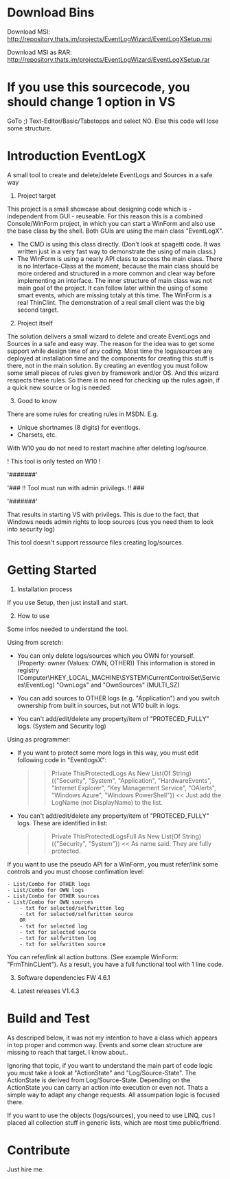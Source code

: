 # Download Bins
Download MSI: http://repository.thats.im/projects/EventLogWizard/EventLogXSetup.msi

Download MSI as RAR: http://repository.thats.im/projects/EventLogWizard/EventLogXSetup.rar

# If you use this sourcecode, you should change 1 option in VS
GoTo ;) Text-Editor/Basic/Tabstopps and select NO.
Else this code will lose some structure.

# Introduction EventLogX 

A small tool to create and delete/delete EventLogs and Sources in a safe way

1) Project target

This project is a small showcase about designing code which is - independent from GUI - reuseable. 
For this reason this is a combined Console/WinForm project, in which you can start a WinForm and also use the base class by the shell. Both GUIs are using the main class "EventLogX".
- The CMD is using this class directly. (Don't look at spagetti code. It was written just in a very fast way to demonstrate the using of main class.)
- The WinForm is using a nearly API class to access the main class.
  There is no Interface-Class at the moment, because the main class should be more ordered and structured in a more common and clear way before implementing an interface.
  The inner structure of main class was not main goal of the project. It can follow later within the using of some smart events, which are missing totaly at this time. 
  The WinForm is a real ThinClint. The demonstration of a real small client was the big second target.

2) Project itself

  The solution delivers a small wizard to delete and create EventLogs and Sources in a safe and easy way. 
  The reason for the idea was to get some support while design time of any coding. Most time the logs/sources are deployed at installation time and the components for 
  creating this stuff is there, not in the main solution. By creating an eventlog you must follow some small pieces of rules given by framework and/or OS. And this wizard respects these rules.
  So there is no need for checking up the rules again, if a quick new source or log is needed. 
   
3) Good to know

There are some rules for creating rules in MSDN. E.g. 
- Unique shortnames (8 digits) for eventlogs.
- Charsets, etc.

With W10 you do not need to restart machine after deleting log/source.

! This tool is only tested on W10 !


'#######'

'### !! Tool must run with admin privilegs. !! ###

'#######'


That results in starting VS with privilegs. 
This is due to the fact, that Windows needs admin rights to loop sources (cus you need them to look into security log)

This tool doesn't support ressource files creating log/sources. 


# Getting Started
1.	Installation process

If you use Setup, then just install and start. 

2. How to use

Some infos needed to understand the tool.

Using from scretch:

- You can only delete logs/sources which you OWN for yourself. (Property: owner (Values: OWN, OTHER))
	This information is stored in registry (Computer\HKEY_LOCAL_MACHINE\SYSTEM\CurrentControlSet\Services\EventLog\) "OwnLogs" and "OwnSources" (MULTI_SZ)

- You can add sources to OTHER logs (e.g. "Application") and you switch ownership from built in sources, but not W10 built in logs. 

- You can't add/edit/delete any property/item of "PROTECED_FULLY" logs. (System and Security log)

Using as programmer:

- If you want to protect some more logs in this way, you must edit following code in "EventlogsX":
	>> Private ThisProtectedLogs As New List(Of String)({"Security", "System", "Application", "HardwareEvents", "Internet Explorer", "Key Management Service", "OAlerts", "Windows Azure", "Windows PowerShell"}) <<
	Just add the LogName (not DisplayName) to the list.

- You can't add/edit/delete any property/item of "PROTECED_FULLY" logs. These are identified in list:
	>> Private ThisProtectedLogsFull As New List(Of String)({"Security", "System"}) <<
	As name said. They are fully protected.

If you want to use the pseudo API for a WinForm, you must refer/link some controls and you must choose confimation level:

	- List/Combo for OTHER logs
	- List/Combo for OWN logs
	- List/Combo for OTHER sources
	- List/Combo for OWN sources
		- txt for selected/selfwritten log
		- txt for selected/selfwritten source
		OR
		- txt for selected log
		- txt for selected source
		- txt for selfwritten log
		- txt for selfwritten source

You can refer/link all action buttons. (See example WinForm: "FrmThinCLient"). As a result, you have a full functional tool with 1 line code.


3.	Software dependencies
FW 4.6.1

4.	Latest releases
V1.4.3

# Build and Test
As descriped below, it was not my intention to have a class which appears in top proper and common way. Events and some clean structure are missing to reach that target. 
I know about..

Ignoring that topic, if you want to understand the main part of code logic you must take a look at "ActionState" and "Log/Source-State". 
The ActionState is derived from Log/Source-State. Depending on the ActionState you can carry an action into execution or even not. 
Thats a simple way to adapt any change requests. All assumpation logic is focused there. 

If you want to use the objects (logs/sources), you need to use LINQ, cus I placed all collection stuff in generic lists, which are most time public/friend.

# Contribute
Just hire me.
